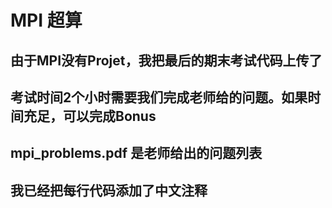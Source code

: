 # MPI 超算
## 由于MPI没有Projet，我把最后的期末考试代码上传了
## 考试时间2个小时需要我们完成老师给的问题。如果时间充足，可以完成Bonus
## mpi_problems.pdf 是老师给出的问题列表
## 我已经把每行代码添加了中文注释
